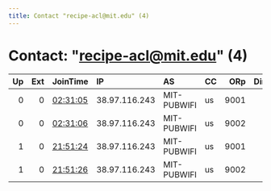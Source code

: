 ```yaml
---
title: Contact "recipe-acl@mit.edu" (4)
---
```


# Contact: "recipe-acl@mit.edu" (4)

|   Up |   Ext | JoinTime                                                                                              | IP            | AS          | CC   |   ORp |   Dirp | OS    | Version   | Nickname        |   eFamMembers |
|-----:|------:|:------------------------------------------------------------------------------------------------------|:--------------|:------------|:-----|------:|-------:|:------|:----------|:----------------|--------------:|
|    0 |     0 | [02:31:05](https://nusenu.github.io/OrNetStats/w/relay/A08077802CBBB531D10C122C1BBB69F2D37A152F.html) | 38.97.116.243 | MIT-PUBWIFI | us   |  9001 |      0 | Linux | 0.4.7.7   | WikiHowRecipes  |             1 |
|    0 |     0 | [02:31:06](https://nusenu.github.io/OrNetStats/w/relay/3A6AFE32CED453BA5440A4B97EF0E08C4CDA2D4F.html) | 38.97.116.243 | MIT-PUBWIFI | us   |  9002 |      0 | Linux | 0.4.7.7   | WholesomeRelay2 |             1 |
|    1 |     0 | [21:51:24](https://nusenu.github.io/OrNetStats/w/relay/191C826EA91B9FDF45FF50E01DB2B9CFAE7114EE.html) | 38.97.116.243 | MIT-PUBWIFI | us   |  9001 |      0 | Linux | 0.4.7.7   | WikiHowRecipes  |             4 |
|    1 |     0 | [21:51:26](https://nusenu.github.io/OrNetStats/w/relay/AA51C355347C671CC66AE8838823772C43EC2E5D.html) | 38.97.116.243 | MIT-PUBWIFI | us   |  9002 |      0 | Linux | 0.4.7.7   | DadaRecipes     |             4 |
